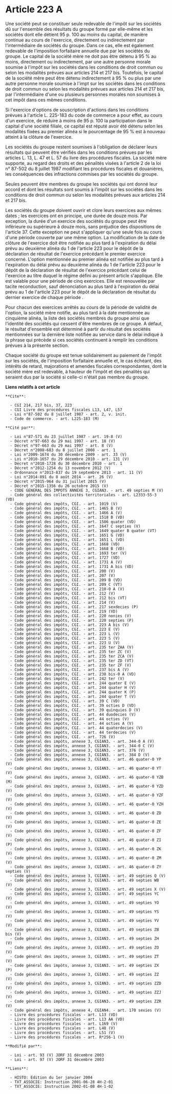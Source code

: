 # Article 223 A

Une société peut se constituer seule redevable de l'impôt sur les sociétés dû sur l'ensemble des résultats du groupe formé
par elle-même et les sociétés dont elle détient 95 p. 100 au moins du capital, de manière continue au cours de l'exercice,
directement ou indirectement par l'intermédiaire de sociétés du groupe. Dans ce cas, elle est également redevable de
l'imposition forfaitaire annuelle due par les sociétés du groupe. Le capital de la société mère ne doit pas être détenu à 95
% au moins, directement ou indirectement, par une autre personne morale soumise à l'impôt sur les sociétés dans les
conditions de droit commun ou selon les modalités prévues aux articles 214 et 217 bis. Toutefois, le capital de la société
mère peut être détenu indirectement à 95 % ou plus par une autre personne morale soumise à l'imp<cb>t sur les sociétés dans
les conditions de droit commun ou selon les modalités prévues aux articles 214 et 217 bis, par l'intermédiaire d'une ou
plusieurs personnes morales non soumises à cet impôt dans ces mêmes conditions.

Si l'exercice d'options de souscription d'actions dans les conditions prévues à l'article L. 225-183 du code de commerce a
pour effet, au cours d'un exercice, de réduire à moins de 95 p. 100 la participation dans le capital d'une société filiale,
ce capital est réputé avoir été détenu selon les modalités fixées au premier alinéa si le pourcentage de 95 % est à nouveau
atteint à la clôture de l'exercice.

Les sociétés du groupe restent soumises à l'obligation de déclarer leurs résultats qui peuvent être vérifiés dans les
conditions prévues par les articles L. 13, L. 47 et L. 57 du livre des procédures fiscales. La société mère supporte, au
regard des droits et des pénalités visées à l'article 2 de la loi n° 87-502 du 8 juillet 1987 modifiant les procédures
fiscales et douanières, les conséquences des infractions commises par les sociétés du groupe.

Seules peuvent être membres du groupe les sociétés qui ont donné leur accord et dont les résultats sont soumis à l'impôt sur
les sociétés dans les conditions de droit commun ou selon les modalités prévues aux articles 214 et 217 bis.

Les sociétés du groupe doivent ouvrir et clore leurs exercices aux mêmes dates ; les exercices ont en principe, une durée de
douze mois. Par exception, la durée d'un exercice des sociétés du groupe peut être inférieure ou supérieure à douze mois,
sans préjudice des dispositions de l'article 37. Cette exception ne peut s'appliquer qu'une seule fois au cours d'une période
couverte par une même option. La modification de la date de clôture de l'exercice doit être notifiée au plus tard à
l'expiration du délai prévu au deuxième alinéa du 1 de l'article 223 pour le dépôt de la déclaration de résultat de
l'exercice précédant le premier exercice concerné. L'option mentionnée au premier alinéa est notifiée au plus tard à
l'expiration du délai prévu au deuxième alinéa du 1 de l'article 223 pour le dépôt de la déclaration de résultat de
l'exercice précédant celui de l'exercice au titre duquel le régime défini au présent article s'applique. Elle est valable
pour une période de cinq exercices. Elle est renouvelée par tacite reconduction, sauf dénonciation au plus tard à
l'expiration du délai prévu au 1 de l'article 223 pour le dépôt de la déclaration de résultat du dernier exercice de chaque
période .

Pour chacun des exercices arrêtés au cours de la période de validité de l'option, la société mère notifie, au plus tard à la
date mentionnée au cinquième alinéa, la liste des sociétés membres du groupe ainsi que l'identité des sociétés qui cessent
d'être membres de ce groupe. A défaut, le résultat d'ensemble est déterminé à partir du résultat des sociétés mentionnées sur
la dernière liste notifiée au service dans le délai indiqué à la phrase qui précède si ces sociétés continuent à remplir les
conditions prévues à la présente section.

Chaque société du groupe est tenue solidairement au paiement de l'impôt sur les sociétés, de l'imposition forfaitaire
annuelle et, le cas échéant, des intérêts de retard, majorations et amendes fiscales correspondantes, dont la société mère
est redevable, à hauteur de l'impôt et des pénalités qui seraient dus par la société si celle-ci n'était pas membre du
groupe.

</cb>

**Liens relatifs à cet article**

	**Cite**:

	  - CGI 214, 217 bis, 37, 223
	  - CGI Livre des procédures fiscales L13, L47, L57
	  - Loi n°87-502 du 8 juillet 1987 - art. 2, v. init.
	  - Code de commerce. - art. L225-183 (M)

	**Cité par**:

	  - Loi n°87-571 du 23 juillet 1987 - art. 19-8 (V)
	  - Décret n°97-663 du 29 mai 1997 - art. 18 (V)
	  - Décret n°97-663 du 29 mai 1997 - art. 8 (V)
	  - Décret n°2008-683 du 8 juillet 2008 - art. 1
	  - Loi n°2009-1674 du 30 décembre 2009 - art. 33 (V)
	  - Loi n°2010-1657 du 29 décembre 2010 - art. 131 (V)
	  - Décret n°2010-1728 du 30 décembre 2010 - art. 1
	  - Décret n°2012-1254 du 13 novembre 2012 (V)
	  - Ordonnance n°2013-837 du 19 septembre 2013 - art. 11 (V)
	  - Loi n°2014-891 du 8 août 2014 - art. 26 (V)
	  - Décret n°2015-964 du 31 juillet 2015 (V)
	  - Décret n°2015-1356 du 26 octobre 2015 (V)
	  - CODE GENERAL DES IMPOTS ANNEXE 3, CGIAN3. - art. 49 septies M (V)
	  - Code général des collectivités territoriales - art. L2333-55-3 (VD)
	  - Code général des impôts, CGI. - art. 1019 (V)
	  - Code général des impôts, CGI. - art. 1465 B (V)
	  - Code général des impôts, CGI. - art. 1466 A (V)
	  - Code général des impôts, CGI. - art. 1518 B (VD)
	  - Code général des impôts, CGI. - art. 1586 quater (VD)
	  - Code général des impôts, CGI. - art. 1647 C septies (V)
	  - Code général des impôts, CGI. - art. 1649 quater B quater (VT)
	  - Code général des impôts, CGI. - art. 1651 G (VD)
	  - Code général des impôts, CGI. - art. 1651 L (VD)
	  - Code général des impôts, CGI. - art. 1668 (VD)
	  - Code général des impôts, CGI. - art. 1668 B (VD)
	  - Code général des impôts, CGI. - art. 1693 ter (V)
	  - Code général des impôts, CGI. - art. 1727 (VD)
	  - Code général des impôts, CGI. - art. 1731 A (V)
	  - Code général des impôts, CGI. - art. 1731 A bis (VD)
	  - Code général des impôts, CGI. - art. 200 (V)
	  - Code général des impôts, CGI. - art. 207 (V)
	  - Code général des impôts, CGI. - art. 209 B (VD)
	  - Code général des impôts, CGI. - art. 209 C (VT)
	  - Code général des impôts, CGI. - art. 210-0 A (V)
	  - Code général des impôts, CGI. - art. 212 (V)
	  - Code général des impôts, CGI. - art. 212 bis (VT)
	  - Code général des impôts, CGI. - art. 214 (V)
	  - Code général des impôts, CGI. - art. 217 sexdecies (P)
	  - Code général des impôts, CGI. - art. 219 (VD)
	  - Code général des impôts, CGI. - art. 220 nonies (V)
	  - Code général des impôts, CGI. - art. 220 septies (P)
	  - Code général des impôts, CGI. - art. 223 A bis (V)
	  - Code général des impôts, CGI. - art. 223 E (V)
	  - Code général des impôts, CGI. - art. 223 L (V)
	  - Code général des impôts, CGI. - art. 223 S (V)
	  - Code général des impôts, CGI. - art. 223 U (V)
	  - Code général des impôts, CGI. - art. 235 ter ZAA (V)
	  - Code général des impôts, CGI. - art. 235 ter ZC (V)
	  - Code général des impôts, CGI. - art. 235 ter ZCA (V)
	  - Code général des impôts, CGI. - art. 235 ter ZD (VT)
	  - Code général des impôts, CGI. - art. 235 ter ZF (V)
	  - Code général des impôts, CGI. - art. 237 bis A (V)
	  - Code général des impôts, CGI. - art. 238 bis-0 A (VD)
	  - Code général des impôts, CGI. - art. 242 ter (V)
	  - Code général des impôts, CGI. - art. 244 quater E (V)
	  - Code général des impôts, CGI. - art. 244 quater H (V)
	  - Code général des impôts, CGI. - art. 244 quater K (P)
	  - Code général des impôts, CGI. - art. 244 quater T (V)
	  - Code général des impôts, CGI. - art. 39 C (VD)
	  - Code général des impôts, CGI. - art. 39 octies D (VD)
	  - Code général des impôts, CGI. - art. 39 quinquies D (V)
	  - Code général des impôts, CGI. - art. 44 duodecies (V)
	  - Code général des impôts, CGI. - art. 44 octies (V)
	  - Code général des impôts, CGI. - art. 44 octies A (V)
	  - Code général des impôts, CGI. - art. 44 quaterdecies (V)
	  - Code général des impôts, CGI. - art. 44 terdecies (V)
	  - Code général des impôts, CGI. - art. 726 (V)
	  - Code général des impôts, annexe 3, CGIAN3. - art. 344-0 A (V)
	  - Code général des impôts, annexe 3, CGIAN3. - art. 344-0 C (V)
	  - Code général des impôts, annexe 3, CGIAN3. - art. 376 (V)
	  - Code général des impôts, annexe 3, CGIAN3. - art. 384 D (V)
	  - Code général des impôts, annexe 3, CGIAN3. - art. 46 quater-0 YP (V)
	  - Code général des impôts, annexe 3, CGIAN3. - art. 46 quater-0 YT (V)
	  - Code général des impôts, annexe 3, CGIAN3. - art. 46 quater-0 YZB (M)
	  - Code général des impôts, annexe 3, CGIAN3. - art. 46 quater-0 YZD (V)
	  - Code général des impôts, annexe 3, CGIAN3. - art. 46 quater-0 YZF (V)
	  - Code général des impôts, annexe 3, CGIAN3. - art. 46 quater-0 YZH (V)
	  - Code général des impôts, annexe 3, CGIAN3. - art. 46 quater-0 ZD (V)
	  - Code général des impôts, annexe 3, CGIAN3. - art. 46 quater-0 ZE (V)
	  - Code général des impôts, annexe 3, CGIAN3. - art. 46 quater-0 ZF (V)
	  - Code général des impôts, annexe 3, CGIAN3. - art. 46 quater-0 ZI (P)
	  - Code général des impôts, annexe 3, CGIAN3. - art. 46 quater-0 ZK (V)
	  - Code général des impôts, annexe 3, CGIAN3. - art. 46 quater-0 ZM (V)
	  - Code général des impôts, annexe 3, CGIAN3. - art. 46 quater-0 ZY septies (V)
	  - Code général des impôts, annexe 3, CGIAN3. - art. 49 septies Q (V)
	  - Code général des impôts, annexe 3, CGIAN3. - art. 49 septies WB (V)
	  - Code général des impôts, annexe 3, CGIAN3. - art. 49 septies X (V)
	  - Code général des impôts, annexe 3, CGIAN3. - art. 49 septies YC (V)
	  - Code général des impôts, annexe 3, CGIAN3. - art. 49 septies YO (V)
	  - Code général des impôts, annexe 3, CGIAN3. - art. 49 septies YS (V)
	  - Code général des impôts, annexe 3, CGIAN3. - art. 49 septies YV (V)
	  - Code général des impôts, annexe 3, CGIAN3. - art. 49 septies ZB bis (V)
	  - Code général des impôts, annexe 3, CGIAN3. - art. 49 septies ZH (V)
	  - Code général des impôts, annexe 3, CGIAN3. - art. 49 septies ZO (V)
	  - Code général des impôts, annexe 3, CGIAN3. - art. 49 septies ZT (V)
	  - Code général des impôts, annexe 3, CGIAN3. - art. 49 septies ZX (P)
	  - Code général des impôts, annexe 3, CGIAN3. - art. 49 septies ZZ (V)
	  - Code général des impôts, annexe 3, CGIAN3. - art. 49 septies ZZD (V)
	  - Code général des impôts, annexe 3, CGIAN3. - art. 49 septies ZZJ (V)
	  - Code général des impôts, annexe 3, CGIAN3. - art. 49 septies ZZR (V)
	  - Code général des impôts, annexe 4, CGIAN4. - art. 170 sexies (V)
	  - Livre des procédures fiscales - art. L13 (VD)
	  - Livre des procédures fiscales - art. L13 AA (VD)
	  - Livre des procédures fiscales - art. L169 (V)
	  - Livre des procédures fiscales - art. L48 (V)
	  - Livre des procédures fiscales - art. L51 (V)
	  - Livre des procédures fiscales - art. R*256-1 (V)

	**Modifié par**:

	  - Loi - art. 93 (V) JORF 31 décembre 2003
	  - Loi - art. 97 (V) JORF 31 décembre 2003

	**Liens**:

	  - HISTO: Edition du 1er janvier 2004
	  - TXT_ASSOCIE: Instruction 2001-06-28 4H-2-01
	  - TXT_ASSOCIE: Instruction 2002-01-08 4H-1-02
